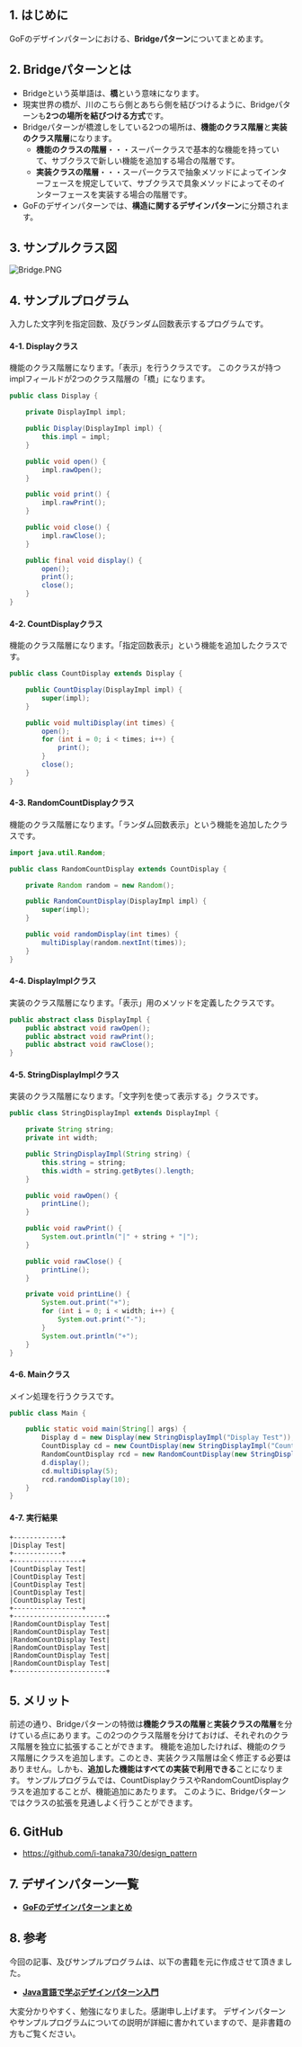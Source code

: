 ## 1. はじめに

GoFのデザインパターンにおける、**Bridgeパターン**についてまとめます。

## 2. Bridgeパターンとは
- Bridgeという英単語は、**橋**という意味になります。
- 現実世界の橋が、川のこちら側とあちら側を結びつけるように、Bridgeパターンも**2つの場所を結びつける方式**です。
- Bridgeパターンが橋渡しをしている2つの場所は、**機能のクラス階層**と**実装のクラス階層**になります。
  - **機能のクラスの階層**・・・スーパークラスで基本的な機能を持っていて、サブクラスで新しい機能を追加する場合の階層です。
  - **実装クラスの階層**・・・スーパークラスで抽象メソッドによってインターフェースを規定していて、サブクラスで具象メソッドによってそのインターフェースを実装する場合の階層です。
- GoFのデザインパターンでは、**構造に関するデザインパターン**に分類されます。

## 3. サンプルクラス図
![Bridge.PNG](https://qiita-image-store.s3.amazonaws.com/0/247638/de5c1a21-a37c-371d-7ef4-f305eba30bad.png)

## 4. サンプルプログラム
入力した文字列を指定回数、及びランダム回数表示するプログラムです。

#### 4-1. Displayクラス
機能のクラス階層になります。「表示」を行うクラスです。
このクラスが持つimplフィールドが2つのクラス階層の「橋」になります。

```java:Display.java
public class Display {

	private DisplayImpl impl;

	public Display(DisplayImpl impl) {
		this.impl = impl;
	}

	public void open() {
		impl.rawOpen();
	}

	public void print() {
		impl.rawPrint();
	}

	public void close() {
		impl.rawClose();
	}

	public final void display() {
		open();
		print();
		close();
	}
}
```

#### 4-2. CountDisplayクラス
機能のクラス階層になります。「指定回数表示」という機能を追加したクラスです。

```java:CountDisplay.java
public class CountDisplay extends Display {

	public CountDisplay(DisplayImpl impl) {
		super(impl);
	}

	public void multiDisplay(int times) {
		open();
		for (int i = 0; i < times; i++) {
			print();
		}
		close();
	}
}
```

#### 4-3. RandomCountDisplayクラス
機能のクラス階層になります。「ランダム回数表示」という機能を追加したクラスです。

```java:RandomCountDisplay.java
import java.util.Random;

public class RandomCountDisplay extends CountDisplay {

    private Random random = new Random();

	public RandomCountDisplay(DisplayImpl impl) {
		super(impl);
	}

	public void randomDisplay(int times) {
        multiDisplay(random.nextInt(times));
	}
}
```

#### 4-4. DisplayImplクラス
実装のクラス階層になります。「表示」用のメソッドを定義したクラスです。

```java:DisplayImpl.java
public abstract class DisplayImpl {
	public abstract void rawOpen();
	public abstract void rawPrint();
	public abstract void rawClose();
}
```

#### 4-5. StringDisplayImplクラス
実装のクラス階層になります。「文字列を使って表示する」クラスです。

```java:StringDisplayImpl.java
public class StringDisplayImpl extends DisplayImpl {

	private String string;
	private int width;

	public StringDisplayImpl(String string) {
		this.string = string;
		this.width = string.getBytes().length;
	}

	public void rawOpen() {
		printLine();
	}

	public void rawPrint() {
		System.out.println("|" + string + "|");
	}

	public void rawClose() {
		printLine();
	}

	private void printLine() {
		System.out.print("+");
		for (int i = 0; i < width; i++) {
			System.out.print("-");
		}
		System.out.println("+");
	}
}
```

#### 4-6. Mainクラス
メイン処理を行うクラスです。

```java:Main.java
public class Main {

	public static void main(String[] args) {
		Display d = new Display(new StringDisplayImpl("Display Test"));
		CountDisplay cd = new CountDisplay(new StringDisplayImpl("CountDisplay Test"));
		RandomCountDisplay rcd = new RandomCountDisplay(new StringDisplayImpl("RandomCountDisplay Test"));
		d.display();
		cd.multiDisplay(5);
		rcd.randomDisplay(10);
	}
}
```

#### 4-7. 実行結果
```
+------------+
|Display Test|
+------------+
+-----------------+
|CountDisplay Test|
|CountDisplay Test|
|CountDisplay Test|
|CountDisplay Test|
|CountDisplay Test|
+-----------------+
+-----------------------+
|RandomCountDisplay Test|
|RandomCountDisplay Test|
|RandomCountDisplay Test|
|RandomCountDisplay Test|
|RandomCountDisplay Test|
|RandomCountDisplay Test|
+-----------------------+
```

## 5. メリット
前述の通り、Bridgeパターンの特徴は**機能クラスの階層**と**実装クラスの階層**を分けている点にあります。この2つのクラス階層を分けておけば、それぞれのクラス階層を独立に拡張することができます。
機能を追加したければ、機能のクラス階層にクラスを追加します。このとき、実装クラス階層は全く修正する必要はありません。しかも、**追加した機能はすべての実装で利用できる**ことになります。
サンプルプログラムでは、CountDisplayクラスやRandomCountDisplayクラスを追加することが、機能追加にあたります。
このように、Bridgeパターンではクラスの拡張を見通しよく行うことができます。

## 6. GitHub
- https://github.com/i-tanaka730/design_pattern

## 7. デザインパターン一覧
- [**GoFのデザインパターンまとめ**](https://github.com/i-tanaka730/design_pattern/blob/master/docs/GoFのデザインパターンまとめ.md)

## 8. 参考
今回の記事、及びサンプルプログラムは、以下の書籍を元に作成させて頂きました。

- [**Java言語で学ぶデザインパターン入門**](
https://www.amazon.co.jp/%E5%A2%97%E8%A3%9C%E6%94%B9%E8%A8%82%E7%89%88Java%E8%A8%80%E8%AA%9E%E3%81%A7%E5%AD%A6%E3%81%B6%E3%83%87%E3%82%B6%E3%82%A4%E3%83%B3%E3%83%91%E3%82%BF%E3%83%BC%E3%83%B3%E5%85%A5%E9%96%80-%E7%B5%90%E5%9F%8E-%E6%B5%A9/dp/4797327030/ref=sr_1_1?ie=UTF8&qid=1549628781)

大変分かりやすく、勉強になりました。感謝申し上げます。
デザインパターンやサンプルプログラムについての説明が詳細に書かれていますので、是非書籍の方もご覧ください。
